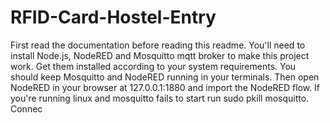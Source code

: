 # RFID-Card-Hostel-Entry
First read the documentation before reading this readme.
You'll need to install Node.js, NodeRED and Mosquitto mqtt broker to make this project work. Get them installed according to your system requirements.
You should keep Mosquitto and NodeRED running in your terminals.
Then open NodeRED in your browser at 127.0.0.1:1880 and import the NodeRED flow.
If you're running linux and mosquitto fails to start run sudo pkill mosquitto.
Connec
